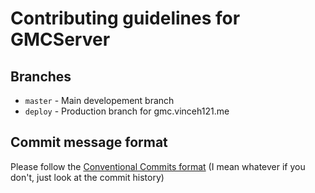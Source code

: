 # Contributing guidelines for GMCServer

## Branches

 - `master` - Main developement branch
 - `deploy` - Production branch for gmc.vinceh121.me

## Commit message format

Please follow the [Conventional Commits format](https://www.conventionalcommits.org/en/v1.0.0/) (I mean whatever if you don't, just look at the commit history)
